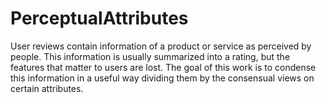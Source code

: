 # PerceptualAttributes
User reviews contain information of a product or service as perceived by people. This information is usually summarized into a rating, but the features that matter to users are lost.
The goal of this work is to condense this information in a useful way dividing them by the consensual views on certain attributes.